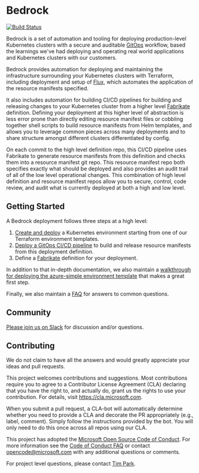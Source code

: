 # Bedrock

[![Build Status](https://dev.azure.com/epicstuff/bedrock/_apis/build/status/Microsoft.bedrock?branchName=master)](https://dev.azure.com/epicstuff/bedrock/_build/latest?definitionId=54&branchName=master)

Bedrock is a set of automation and tooling for deploying production-level Kubernetes clusters with a secure and auditable [GitOps](./gitops) workflow, based the learnings we've had deploying and operating real world applications and Kubernetes clusters with our customers.

Bedrock provides automation for deploying and maintaining the infrastructure surrounding your Kubernetes clusters with Terraform, including deployment and setup of [Flux](https://github.com/weaveworks/flux), which automates the application of the resource manifests specified.

It also includes automation for building CI/CD pipelines for building and releasing changes to your Kubernetes cluster from a higher level [Fabrikate](https://github.com/Microsoft/fabrikate) definition. Defining your deployment at this higher level of abstraction is less error prone than directly editing resource manifest files or cobbling together shell scripts to build resource manifests from Helm templates, and allows you to leverage common pieces across many deployments and to share structure amongst different clusters differentiated by config.

On each commit to the high level definition repo, this CI/CD pipeline uses Fabrikate to generate resource manifests from this definition and checks them into a resource manifest git repo. This resource manifest repo both specifies exactly what should be deployed and also provides an audit trail of all of the low level operational changes. This combination of high level definition and resource manifest repos allow you to secure, control, code review, and audit what is currently deployed at both a high and low level.

## Getting Started

A Bedrock deployment follows three steps at a high level:

1. [Create and deploy](./cluster) a Kubernetes environment starting from one of our Terraform environment templates.
2. [Deploy a GitOps CI/CD pipeline](./gitops) to build and release resource manifests from this deployment definition.
3. Define a [Fabrikate](https://github.com/Microsoft/fabrikate) definition for your deployment.

In addition to that in-depth documentation, we also maintain a [walkthrough for deploying the azure-simple environment template](./docs/azure-simple/README.md) that makes a great first step.

Finally, we also maintain a [FAQ](https://github.com/Microsoft/bedrock/wiki/FAQ) for answers to common questions.

## Community

[Please join us on Slack](https://join.slack.com/t/bedrockco/shared_invite/enQtNjIwNzg3NTU0MDgzLTdiZGY4ZTM5OTM4MWEyM2FlZDA5MmE0MmNhNTQ2MGMxYTY2NGYxMTVlZWFmODVmODJlOWU0Y2U2YmM1YTE0NGI) for discussion and/or questions.

## Contributing

We do not claim to have all the answers and would greatly appreciate your ideas and pull requests.

This project welcomes contributions and suggestions. Most contributions require you to agree to a
Contributor License Agreement (CLA) declaring that you have the right to, and actually do, grant us
the rights to use your contribution. For details, visit https://cla.microsoft.com.

When you submit a pull request, a CLA-bot will automatically determine whether you need to provide
a CLA and decorate the PR appropriately (e.g., label, comment). Simply follow the instructions
provided by the bot. You will only need to do this once across all repos using our CLA.

This project has adopted the [Microsoft Open Source Code of Conduct](https://opensource.microsoft.com/codeofconduct/).
For more information see the [Code of Conduct FAQ](https://opensource.microsoft.com/codeofconduct/faq/) or
contact [opencode@microsoft.com](mailto:opencode@microsoft.com) with any additional questions or comments.

For project level questions, please contact [Tim Park](mailto:tpark@microsoft.com).

